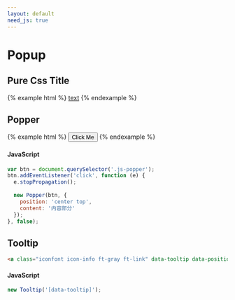 ```yaml
---
layout: default
need_js: true
---
```


# Popup

## Pure Css Title

{% example html %}
<a href="#" title="this is my title" class="ui-title-tip">text</a>
{% endexample %}

## Popper

{% example html %}
<button class="ui-button js-popper">Click Me</button>
{% endexample %}

#### JavaScript

```javascript
var btn = document.querySelector('.js-popper');
btn.addEventListener('click', function (e) {
  e.stopPropagation();
  
  new Popper(btn, {
    position: 'center top',
    content: '内容部分'
  });
}, false);
```

## Tooltip

<a class="iconfont icon-info ft-gray ft-link" data-tooltip data-position="right top" data-text="内容区域"></a><a class="iconfont icon-info ft-gray ft-link" data-tooltip data-position="right bottom" data-text="内容区域"></a><a class="iconfont icon-info ft-gray ft-link" data-tooltip data-position="right middle" data-text="内容区域"></a><a class="iconfont icon-info ft-gray ft-link" data-tooltip data-text="内容区域"></a><a class="iconfont icon-info ft-gray ft-link" data-tooltip data-position="left top" data-text="内容区域"></a><a class="iconfont icon-info ft-gray ft-link" data-tooltip data-position="left middle" data-text="内容区域"></a><a class="iconfont icon-info ft-gray ft-link" data-tooltip data-position="center top" data-text="内容区域"></a><a class="iconfont icon-info ft-gray ft-link" data-tooltip data-position="center bottom" data-text="内容区域"></a>


```html
<a class="iconfont icon-info ft-gray ft-link" data-tooltip data-position="right top" data-text="内容"></a>
```

#### JavaScript

```javascript
new Tooltip('[data-tooltip]');
```